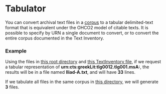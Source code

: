 # Tabulator #

You can convert archival text files in a [corpus](../corpus/Corpus.html) to a tabular delimited-text format that is equivalent under the OHCO2 model of citable texts.  It is possible to specify by URN a single document to convert, or to convert the entire corpus documented in the Text Inventory.


### Example ###


Using the files in <a href="../../../specs/data/archive1/xml/" concordion:set="#archive = setHref(#HREF)">this root directory</a> and 
 <a href="../../../specs/data/archive1/testinventory.xml" concordion:set="#ti = setHref(#HREF)">this TextInventory file</a>, if we request a tabular representation of <strong concordion:set="#urn">urn:cts:greekLit:tlg0012.tlg001.msA:</strong>, the results will be in a file named <strong concordion:assertEquals="shouldGetFileNameForUrn(#ti,#archive,#urn)">Iliad-A.txt</strong>, and will have
<strong concordion:assertEquals="shouldCountTabulatedLines(#ti,#archive,#urn)">33</strong> lines.

If we tabulate all files in the same corpus in  <a href="../../../tabulated" concordion:set="#tabdir = setHref(#HREF)">this directory</a>, we will generate <strong concordion:assertEquals="shouldCountTabs(#ti, #archive, #tabdir)">3</strong> files.


